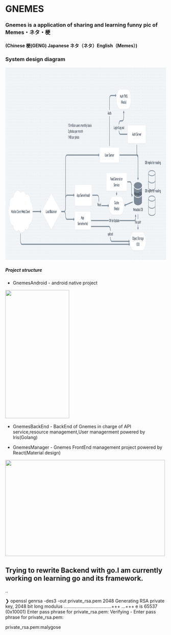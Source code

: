 

# GNEMES 

### Gnemes is a application of sharing and learning funny pic of Memes・ネタ・梗
#### (Chinese 梗(GENG) Japanese ネタ（ネタ）English（Memes）)
### System design diagram
  <img width="1400" height="600" src="https://github.com/Trilingual-byford/Gnemes-Memes/blob/master/doc/GnemesSystemDesign1.0.png?raw=true" />

##### Project structure

- GnemesAndroid - android native project
<img width="200" height="400" src="https://github.com/Trilingual-byford/GNEMES/blob/master/Document/31598533502_.pic_hd.jpg?raw=true" />

- GnemesBackEnd - BackEnd of Gnemes in charge of API service,resource management,User managerment powered by Iris(Golang)

- GnemesManager - Gnemes FrontEnd management project powered by React(Material design)
<img width="500" height="300" src="https://github.com/Trilingual-byford/GNEMES/blob/master/Document/Screen%20Shot%202020-08-27%20at%2022.03.57.png?raw=true" />

## Trying to rewrite Backend with go.I am currently working on learning go and its framework.
..



❯ openssl genrsa -des3 -out private_rsa.pem 2048
Generating RSA private key, 2048 bit long modulus
.....................................+++
...+++
e is 65537 (0x10001)
Enter pass phrase for private_rsa.pem:
Verifying - Enter pass phrase for private_rsa.pem:

private_rsa.pem:malygose


